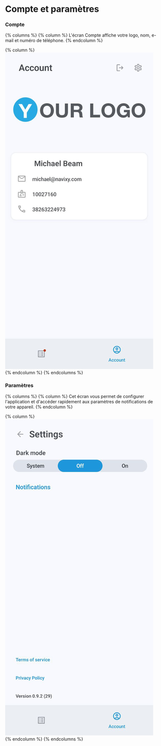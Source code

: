 # Compte et paramètres

### Compte

{% columns %}
{% column %}
L'écran Compte affiche votre logo, nom, e-mail et numéro de téléphone.
{% endcolumn %}

{% column %}
![](../../../guide-de-litilizateur/applications-mobiles-x-gps/x-gps-mobile/attachments/1c444a00b2f6457d85aa8f8bbd929cb2.jpg)
{% endcolumn %}
{% endcolumns %}

### Paramètres

{% columns %}
{% column %}
Cet écran vous permet de configurer l'application et d'accéder rapidement aux paramètres de notifications de votre appareil.
{% endcolumn %}

{% column %}
![](../../../guide-de-litilizateur/applications-mobiles-x-gps/x-gps-mobile/attachments/57c8d21ed27a47a395679a4be8519426.jpg)
{% endcolumn %}
{% endcolumns %}
